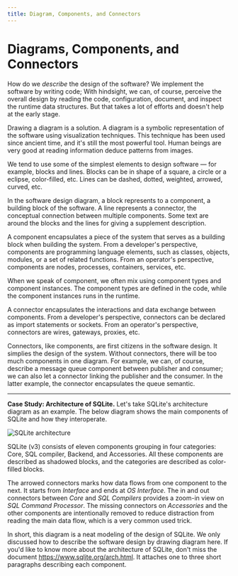```yaml
---
title: Diagram, Components, and Connectors
---
```


# Diagrams, Components, and Connectors

How do we *describe* the design of the software? We implement the software by writing code; With hindsight, we can, of course, perceive the overall design by reading the code, configuration, document, and inspect the runtime data structures. But that takes a lot of efforts and doesn't help at the early stage.

Drawing a diagram is a solution. A diagram is a symbolic representation of the software using visualization techniques. This technique has been used since ancient time, and it's still the most powerful tool. Human beings are very good at reading information deduce patterns from images.

We tend to use some of the simplest elements to design software — for example, blocks and lines. Blocks can be in shape of a square, a circle or a eclipse, color-filled, etc. Lines can be dashed, dotted, weighted, arrowed, curved, etc.

In the software design diagram, a block represents to a component, a building block of the software. A line represents a connector, the conceptual connection between multiple components. Some text are around the blocks and the lines for giving a supplement description.

A component encapsulates a piece of the system that serves as a building block when building the system. From a developer's perspective, components are programming language elements, such as classes, objects, modules, or a set of related functions. From an operator's perspective, components are nodes, processes, containers, services, etc.

When we speak of component, we often mix using component types and component instances. The component types are defined in the code, while the component instances runs in the runtime.

A connector encapsulates the interactions and data exchange between components. From a developer's perspective, connectors can be declared as import statements or sockets. From an operator's perspective, connectors are wires, gateways, proxies, etc.

Connectors, like components, are first citizens in the software design. It simplies the design of the system. Without connectors, there will be too much components in one diagram. For example, we can, of course, describe a message queue component between publisher and consumer; we can also let a connector linking the publisher and the consumer. In the latter example, the connector encapsulates the queue semantic.

---

**Case Study: Architecture of SQLite.** Let's take SQLite's architecture diagram as an example. The below diagram shows the main components of SQLite and how they interoperate.

![SQLite architecture](https://www.sqlite.org/images/arch2.gif)

SQLite (v3) consists of eleven components grouping in four categories: Core, SQL compiler, Backend, and Accessories. All these components are described as shadowed blocks, and the categories are described as color-filled blocks.

The arrowed connectors marks how data flows from one component to the next. It starts from *Interface* and ends at *OS Interface*. The in and out connectors between *Core* and *SQL Compilers* provides a zoom-in view on *SQL Command Processor*. The missing connectors on *Accessories* and the other components are intentionally removed to reduce distraction from reading the main data flow, which is a very common used trick.

In short, this diagram is a neat modeling of the design of SQLite. We only discussed how to describe the software design by drawing diagram here. If you'd like to know more about the architecture of SQLite, don't miss the document <https://www.sqlite.org/arch.html>. It attaches one to three short paragraphs describing each component.